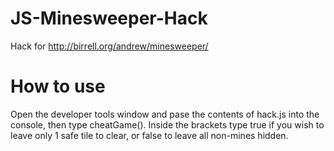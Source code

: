 # JS-Minesweeper-Hack
Hack for http://birrell.org/andrew/minesweeper/

# How to use
Open the developer tools window and pase the contents of hack.js into the console, then type cheatGame(). Inside the brackets type true if you wish to leave only 1 safe tile to clear, or false to leave all non-mines hidden.
